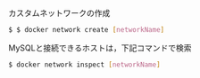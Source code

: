 カスタムネットワークの作成
```bash
$ $ docker network create [networkName]
```

MySQLと接続できるホストは，下記コマンドで検索
```bash
$ docker network inspect [networkName]
```


